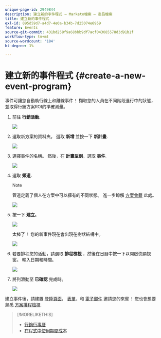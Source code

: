 ```yaml
---
unique-page-id: 2949844
description: 建立新的事件程式 — Marketo檔案 — 產品檔案
title: 建立新的事件程式
exl-id: 095d59d7-a4d7-4e0a-b34b-7d25074e6959
feature: Events
source-git-commit: 431bd258f9a68bbb9df7acf043085578d3d91b1f
workflow-type: tm+mt
source-wordcount: '184'
ht-degree: 1%

---
```


# 建立新的事件程式 {#create-a-new-event-program}

事件可讓您自動執行線上和離線事件！ 擷取您的人員在不同階段進行中的狀態，並取得行銷方案ROI的準確測量。

1. 前往 **行銷活動**.

   ![](assets/ma.png)

1. 選取新方案的資料夾。 選取 **新增** 並按一下 **新計畫**.

   ![](assets/image2015-2-26-14-3a24-3a30.png)

1. 選擇事件的名稱。 然後，在 **計畫型別**，選取 **事件**.

   ![](assets/image2015-2-26-14-3a26-3a6.png)

1. 選取 **頻道**.

   >[!NOTE]
   >
   >管道定義了個人在方案中可以擁有的不同狀態。 進一步瞭解 [方案會籍](/help/marketo/product-docs/core-marketo-concepts/programs/creating-programs/understanding-program-membership.md) 此處。

   ![](assets/image2015-2-26-14-3a29-3a3.png)

1. 按一下 **建立**。

   ![](assets/image2015-2-26-14-3a33-3a17.png)

   太棒了！ 您的新事件現在會出現在樹狀結構中。

   ![](assets/image2015-2-26-14-3a34-3a33.png)

1. 若要排程您的活動，請選取 **排程檢視** ，然後在日曆中按一下以開啟快顯視窗。 輸入日期和時間。

   ![](assets/image2016-3-25-14-3a17-3a33.png)

1. 將列滑動至 **已確認** 完成時。

   ![](assets/image2016-3-25-14-3a18-3a13.png)

建立事件後，請建置 [登陸頁面](/help/marketo/product-docs/demand-generation/landing-pages/free-form-landing-pages/create-a-free-form-landing-page.md)， [表單](/help/marketo/product-docs/demand-generation/forms/creating-a-form/create-a-form.md)、和 [電子郵件](/help/marketo/product-docs/email-marketing/email-programs/creating-an-email-program/create-an-email-program.md) 邀請您的來賓！ 您也會想要熟悉 [方案排程檢視](https://docs.marketo.com/display/docs/program+schedule+view).

>[!MORELIKETHIS]
>
>* [行銷行事曆](/help/marketo/product-docs/core-marketo-concepts/marketing-calendar/understanding-the-calendar/navigating-the-marketing-calendar.md)
>* [在程式中使用期間成本](/help/marketo/product-docs/core-marketo-concepts/programs/working-with-programs/using-period-costs-in-a-program.md)
